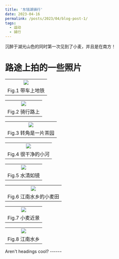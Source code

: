 ```yaml
---
title: '东钱湖骑行'
date: 2023-04-16
permalink: /posts/2023/04/blog-post-1/
tags:
  - 运动
  - 骑行
---
```


沉醉于湖光山色的同时第一次见到了小麦，并且是在南方！

路途上拍的一些照片
======

<table width="100%" border="0" cellspacing="0" cellpadding="0">
  <tr>
    <td align="center"><img src="/images/dongqianlake2023416-1.JPG"/> </td>
  </tr>
  <tr>
    <td align="center">Fig.1 带车上地铁</td>
  </tr>
</table>

<table width="100%" border="0" cellspacing="0" cellpadding="0">
  <tr>
    <td align="center"><img src="/images/dongqianlake2023416-2.JPG"/> </td>
  </tr>
  <tr>
    <td align="center">Fig.2 骑行路上</td>
  </tr>
</table>
<table width="100%" border="0" cellspacing="0" cellpadding="0">
  <tr>
    <td align="center"><img src="/images/dongqianlake2023416-3.JPG"/> </td>
  </tr>
  <tr>
    <td align="center">Fig.3 转角是一片茶园</td>
  </tr>
</table>

<table width="100%" border="0" cellspacing="0" cellpadding="0">
  <tr>
    <td align="center"><img src="/images/dongqianlake2023416-4.JPG"/> </td>
  </tr>
  <tr>
    <td align="center">Fig.4 很干净的小河</td>
  </tr>
</table><table width="100%" border="0" cellspacing="0" cellpadding="0">
  <tr>
    <td align="center"><img src="/images/dongqianlake2023416-5.JPG"/> </td>
  </tr>
  <tr>
    <td align="center">Fig.5 水清如镜</td>
  </tr>
</table>

<table width="100%" border="0" cellspacing="0" cellpadding="0">
  <tr>
    <td align="center"><img src="/images/dongqianlake2023416-5.JPG"/> </td>
  </tr>
  <tr>
    <td align="center">Fig.6 江南水乡的小麦田</td>
  </tr>
</table><table width="100%" border="0" cellspacing="0" cellpadding="0">
  <tr>
    <td align="center"><img src="/images/dongqianlake2023416-7.JPG"/> </td>
  </tr>
  <tr>
    <td align="center">Fig.7 小麦近景</td>
  </tr>
</table>

<table width="100%" border="0" cellspacing="0" cellpadding="0">
  <tr>
    <td align="center"><img src="/images/dongqianlake2023416-8.JPG"/> </td>
  </tr>
  <tr>
    <td align="center">Fig.8 江南水乡</td>
  </tr>
</table>
Aren't headings cool?
------
